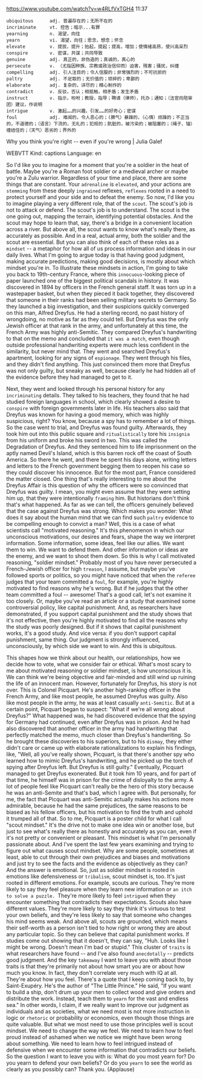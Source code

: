 https://www.youtube.com/watch?v=w4RLfVxTGH4 
11:37
```  
ubiquitous      adj. 普遍存在的；无所不在的
incriminate     vt. 控告；暗示...有罪      
yearning        n. 渴望，向往    
yearn           vi. 渴望，向往；思念，想念；怀念  
elevate         v. 提拔，提升；抬起，提起；提高，增加；使情绪高昂，使兴高采烈
conspire        v. 密谋，共谋；共同导致
genuine         adj. 真正的，非伪造的；真诚的，真心的
persecute       v. （尤指因种族、宗教或政治信仰而）迫害，残害；骚扰，纠缠
compelling      adj. 引人注目的；令人信服的；非常强烈的；不可抗拒的
paltry          adj. 不足取的；无价值的；琐碎的；卑鄙的
elaborate       adj. 复杂的，详尽的；精心制作的
contradict      v. 反驳，否认；相抵触，相矛盾；发生矛盾
instruct        v. 指示，吩咐；教授，指导；聘请（律师），托办；通知；（法官向陪审团）建议，作说明
intrigue        v. 激起……的兴趣，引发……的好奇心；密谋      
foul            adj. 难闻的，令人恶心的；(脾气）暴躁的，（心情）烦躁的；不正当的，不道德的；（语言）下流的，无礼的；犯规的；肮脏的，被污染的；被阻塞的；（绳子、锚）缠结住的；（天气）恶劣的；界外的    
```

Why you think you're right -- even if you're wrong | Julia Galef

WEBVTT Kind: captions Language: en 

So I'd like you to imagine for a moment that you're a soldier in the heat of battle. Maybe you're a Roman foot soldier or a medieval archer or maybe you're a Zulu warrior. Regardless of your time and place, there are some things that are constant. Your `adrenaline` is `elevated`, and your actions are `stemming` from these deeply `ingrained` reflexes, `reflexes` rooted in a need to protect yourself and your side and to defeat the enemy. So now, I'd like you to imagine playing a very different role, that of the `scout`. The scout's job is not to attack or defend. The scout's job is to understand. The scout is the one going out, mapping the terrain, identifying potential obstacles. And the scout may hope to learn that, say, there's a bridge in a convenient location across a river. But above all, the scout wants to know what's really there, as accurately as possible. And in a real, actual army, both the soldier and the scout are essential. But you can also think of each of these roles as a `mindset` -- a metaphor for how all of us process information and ideas in our daily lives. What I'm going to argue today is that having good judgment, making accurate predictions, making good decisions, is mostly about which mindset you're in. To illustrate these mindsets in action, I'm going to take you back to 19th-century France, where this `innocuous`-looking piece of paper launched one of the biggest political scandals in history. It was discovered in 1894 by officers in the French general staff. It was torn up in a wastepaper basket, but when they pieced it back together, they discovered that someone in their ranks had been selling military secrets to Germany. So they launched a big investigation, and their suspicions quickly converged on this man, Alfred Dreyfus. He had a sterling record, no past history of wrongdoing, no motive as far as they could tell. But Dreyfus was the only Jewish officer at that rank in the army, and unfortunately at this time, the French Army was highly anti-Semitic. They compared Dreyfus's handwriting to that on the memo and concluded that `it was a match`, even though outside professional handwriting experts were much less confident in the similarity, but never mind that. They went and searched Dreyfus's apartment, looking for any signs of `espionage`. They went through his files, and they didn't find anything. This just convinced them more that Dreyfus was not only guilty, but sneaky as well, because clearly he had hidden all of the evidence before they had managed to get to it. 

Next, they went and looked through his personal history for any `incriminating` details. They talked to his teachers, they found that he had studied foreign languages in school, which clearly showed a desire to `conspire` with foreign governments later in life. His teachers also said that Dreyfus was known for having a good memory, which was highly suspicious, right? You know, because a spy has to remember a lot of things. So the case went to trial, and Dreyfus was found guilty. Afterwards, they took him out into this public square and `ritualistically` tore his `insignia` from his uniform and broke his sword in two. This was called the Degradation of Dreyfus. And they sentenced him to life imprisonment on the aptly named Devil's Island, which is this barren rock off the coast of South America. So there he went, and there he spent his days alone, writing letters and letters to the French government begging them to reopen his case so they could discover his innocence. But for the most part, France considered the matter closed. One thing that's really interesting to me about the Dreyfus Affair is this question of why the officers were so convinced that Dreyfus was guilty. I mean, you might even assume that they were setting him up, that they were intentionally `framing` him. But historians don't think that's what happened. As far as we can tell, the officers genuinely believed that the case against Dreyfus was strong. Which makes you wonder: What does it say about the human mind that we can find such `paltry` evidence to be compelling enough to convict a man? Well, this is a case of what scientists call "motivated reasoning." It's this phenomenon in which our unconscious motivations, our desires and fears, shape the way we interpret information. Some information, some ideas, feel like our allies. We want them to win. We want to defend them. And other information or ideas are the enemy, and we want to shoot them down. So this is why I call motivated reasoning, "soldier mindset." Probably most of you have never persecuted a French-Jewish officer for high `treason`, I assume, but maybe you've followed sports or politics, so you might have noticed that when the `referee` judges that your team committed a `foul`, for example, you're highly motivated to find reasons why he's wrong. But if he judges that the other team committed a foul -- awesome! That's a good call, let's not examine it too closely. Or, maybe you've read an article or a study that examined some controversial policy, like capital punishment. And, as researchers have demonstrated, if you support capital punishment and the study shows that it's not effective, then you're highly motivated to find all the reasons why the study was poorly designed. But if it shows that capital punishment works, it's a good study. And vice versa: if you don't support capital punishment, same thing. Our judgment is strongly influenced, unconsciously, by which side we want to win. And this is ubiquitous. 

This shapes how we think about our health, our relationships, how we decide how to vote, what we consider fair or ethical. What's most scary to me about motivated reasoning or soldier mindset, is how unconscious it is. We can think we're being objective and fair-minded and still wind up ruining the life of an innocent man. However, fortunately for Dreyfus, his story is not over. This is Colonel Picquart. He's another high-ranking officer in the French Army, and like most people, he assumed Dreyfus was guilty. Also like most people in the army, he was at least casually `anti-Semitic`. But at a certain point, Picquart began to suspect: "What if we're all wrong about Dreyfus?" What happened was, he had discovered evidence that the spying for Germany had continued, even after Dreyfus was in prison. And he had also discovered that another officer in the army had handwriting that perfectly matched the memo, much closer than Dreyfus's handwriting. So he brought these discoveries to his superiors, but to his `dismay`, they either didn't care or came up with elaborate rationalizations to explain his findings, like, "Well, all you've really shown, Picquart, is that there's another spy who learned how to mimic Dreyfus's handwriting, and he picked up the torch of spying after Dreyfus left. But Dreyfus is still guilty." Eventually, Picquart managed to get Dreyfus exonerated. But it took him 10 years, and for part of that time, he himself was in prison for the crime of disloyalty to the army. A lot of people feel like Picquart can't really be the hero of this story because he was an anti-Semite and that's bad, which I agree with. But personally, for me, the fact that Picquart was anti-Semitic actually makes his actions more admirable, because he had the same prejudices, the same reasons to be biased as his fellow officers, but his motivation to find the truth and uphold it trumped all of that. So to me, Picquart is a poster child for what I call "scout mindset." It's the drive not to make one idea win or another lose, but just to see what's really there as honestly and accurately as you can, even if it's not pretty or convenient or pleasant. This mindset is what I'm personally passionate about. And I've spent the last few years examining and trying to figure out what causes scout mindset. Why are some people, sometimes at least, able to cut through their own prejudices and biases and motivations and just try to see the facts and the evidence as objectively as they can? And the answer is emotional. So, just as soldier mindset is rooted in emotions like defensiveness or `tribalism`, scout mindset is, too. It's just rooted in different emotions. For example, scouts are curious. They're more likely to say they feel pleasure when they learn new information or `an itch to solve a puzzle. `They're more likely to feel `intrigued` when they encounter something that contradicts their expectations. Scouts also have different values. They're more likely to say they think it's virtuous to test your own beliefs, and they're less likely to say that someone who changes his mind seems weak. And above all, scouts are grounded, which means their self-worth as a person isn't tied to how right or wrong they are about any particular topic. So they can believe that capital punishment works. If studies come out showing that it doesn't, they can say, "Huh. Looks like I might be wrong. Doesn't mean I'm bad or stupid." This cluster of `traits` is what researchers have found -- and I've also found `anecdotally` -- predicts good judgment. And the key `takeaway` I want to leave you with about those traits is that they're primarily not about how smart you are or about how much you know. In fact, they don't correlate very much with IQ at all. They're about how you feel. There's a quote that I keep coming back to, by Saint-Exupéry. He's the author of "The Little Prince." He said, "If you want to build a ship, don't drum up your men to collect wood and give orders and distribute the work. Instead, teach them to `yearn` for the vast and endless sea." In other words, I claim, if we really want to improve our judgment as individuals and as societies, what we need most is not more instruction in logic or `rhetoric` or probability or economics, even though those things are quite valuable. But what we most need to use those principles well is scout mindset. We need to change the way we feel. We need to learn how to feel proud instead of ashamed when we notice we might have been wrong about something. We need to learn how to feel intrigued instead of defensive when we encounter some information that contradicts our beliefs. So the question I want to leave you with is: What do you most yearn for? Do you yearn to defend your own beliefs? Or do you `yearn` to see the world as clearly as you possibly can? Thank you. (Applause) 